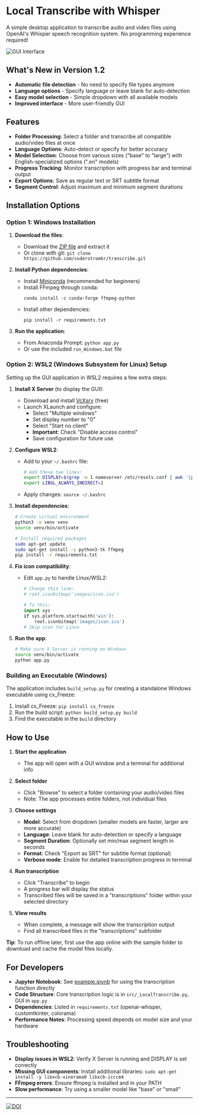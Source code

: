 # Local Transcribe with Whisper 
A simple desktop application to transcribe audio and video files using OpenAI's Whisper speech recognition system. No programming experience required!

![GUI Interface](images/gui-windows.png)

## What's New in Version 1.2
- **Automatic file detection** - No need to specify file types anymore
- **Language options** - Specify language or leave blank for auto-detection
- **Easy model selection** - Simple dropdown with all available models
- **Improved interface** - More user-friendly GUI

## Features

- **Folder Processing**: Select a folder and transcribe all compatible audio/video files at once
- **Language Options**: Auto-detect or specify for better accuracy 
- **Model Selection**: Choose from various sizes ("base" to "large") with English-specialized options (".en" models)
- **Progress Tracking**: Monitor transcription with progress bar and terminal output
- **Export Options**: Save as regular text or SRT subtitle format
- **Segment Control**: Adjust maximum and minimum segment durations

## Installation Options

### Option 1: Windows Installation
1. **Download the files**:
   - Download the [ZIP file](https://github.com/soderstromkr/transcribe/archive/refs/heads/main.zip) and extract it
   - Or clone with git: `git clone https://github.com/soderstromkr/transcribe.git`

2. **Install Python dependencies**:
   - Install [Miniconda](https://docs.anaconda.com/free/miniconda/miniconda-install/) (recommended for beginners)
   - Install FFmpeg through conda:
     ```
     conda install -c conda-forge ffmpeg-python
     ```
   - Install other dependencies:
     ```
     pip install -r requirements.txt
     ```

3. **Run the application**:
   - From Anaconda Prompt: `python app.py`
   - Or use the included `run_Windows.bat` file

### Option 2: WSL2 (Windows Subsystem for Linux) Setup
Setting up the GUI application in WSL2 requires a few extra steps:

1. **Install X Server** (to display the GUI):
   - Download and install [VcXsrv](https://sourceforge.net/projects/vcxsrv/) (free)
   - Launch XLaunch and configure:
     - Select "Multiple windows"
     - Set display number to "0"
     - Select "Start no client"
     - **Important**: Check "Disable access control"
     - Save configuration for future use

2. **Configure WSL2**: 
   - Add to your `~/.bashrc` file:
     ```bash
     # Add these two lines:
     export DISPLAY=$(grep -m 1 nameserver /etc/resolv.conf | awk '{print $2}'):0
     export LIBGL_ALWAYS_INDIRECT=1
     ```
   - Apply changes: `source ~/.bashrc`

3. **Install dependencies**:
   ```bash
   # Create virtual environment
   python3 -m venv venv
   source venv/bin/activate
   
   # Install required packages
   sudo apt-get update
   sudo apt-get install -y python3-tk ffmpeg
   pip install -r requirements.txt
   ```

4. **Fix icon compatibility**:
   - Edit `app.py` to handle Linux/WSL2:
     ```python
     # Change this line:
     # root.iconbitmap('images/icon.ico')
     
     # To this:
     import sys
     if sys.platform.startswith('win'):
         root.iconbitmap('images/icon.ico')
     # Skip icon for Linux
     ```

5. **Run the app**:
   ```bash
   # Make sure X Server is running on Windows
   source venv/bin/activate
   python app.py
   ```

### Building an Executable (Windows)
The application includes `build_setup.py` for creating a standalone Windows executable using cx_Freeze:

1. Install cx_Freeze: `pip install cx_freeze`
2. Run the build script: `python build_setup.py build`
3. Find the executable in the `build` directory

## How to Use

1. **Start the application**
   - The app will open with a GUI window and a terminal for additional info

2. **Select folder**
   - Click "Browse" to select a folder containing your audio/video files
   - Note: The app processes entire folders, not individual files

3. **Choose settings**
   - **Model**: Select from dropdown (smaller models are faster, larger are more accurate)
   - **Language**: Leave blank for auto-detection or specify a language
   - **Segment Duration**: Optionally set min/max segment length in seconds
   - **Format**: Check "Export as SRT" for subtitle format (optional)
   - **Verbose mode**: Enable for detailed transcription progress in terminal

4. **Run transcription**
   - Click "Transcribe" to begin
   - A progress bar will display the status
   - Transcribed files will be saved in a "transcriptions" folder within your selected directory

5. **View results**
   - When complete, a message will show the transcription output
   - Find all transcribed files in the "transcriptions" subfolder

**Tip**: To run offline later, first use the app online with the sample folder to download and cache the model files locally.
## For Developers

- **Jupyter Notebook**: See [example.ipynb](example.ipynb) for using the transcription function directly
- **Code Structure**: Core transcription logic is in `src/_LocalTranscribe.py`, GUI in `app.py`
- **Dependencies**: Listed in `requirements.txt` (openai-whisper, customtkinter, colorama)
- **Performance Notes**: Processing speed depends on model size and your hardware

## Troubleshooting

- **Display issues in WSL2**: Verify X Server is running and DISPLAY is set correctly
- **Missing GUI components**: Install additional libraries: `sudo apt-get install -y libxcb-xinerama0 libxcb-icccm4`
- **FFmpeg errors**: Ensure ffmpeg is installed and in your PATH
- **Slow performance**: Try using a smaller model like "base" or "small"

---

[^1]: If not using Conda, see [these instructions](https://stackoverflow.com/questions/65836756/python-ffmpeg-wont-accept-path-why) for handling PATH issues with ffmpeg-python.

[![DOI](https://zenodo.org/badge/617404576.svg)](https://zenodo.org/badge/latestdoi/617404576)

